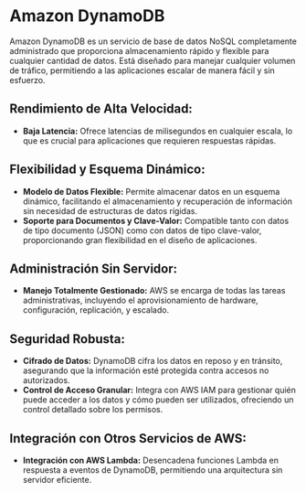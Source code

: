# Amazon DynamoDB
Amazon DynamoDB es un servicio de base de datos NoSQL completamente administrado que proporciona almacenamiento rápido y flexible para cualquier cantidad de datos. Está diseñado para manejar cualquier volumen de tráfico, permitiendo a las aplicaciones escalar de manera fácil y sin esfuerzo.


## Rendimiento de Alta Velocidad:

* **Baja Latencia:** Ofrece latencias de milisegundos en cualquier escala, lo que es crucial para aplicaciones que requieren respuestas rápidas.

## Flexibilidad y Esquema Dinámico:

* **Modelo de Datos Flexible:** Permite almacenar datos en un esquema dinámico, facilitando el almacenamiento y recuperación de información sin necesidad de estructuras de datos rígidas.
* **Soporte para Documentos y Clave-Valor:** Compatible tanto con datos de tipo documento (JSON) como con datos de tipo clave-valor, proporcionando gran flexibilidad en el diseño de aplicaciones.

## Administración Sin Servidor:

* **Manejo Totalmente Gestionado:** AWS se encarga de todas las tareas administrativas, incluyendo el aprovisionamiento de hardware, configuración, replicación, y escalado.
## Seguridad Robusta:

* **Cifrado de Datos:** DynamoDB cifra los datos en reposo y en tránsito, asegurando que la información esté protegida contra accesos no autorizados.
* **Control de Acceso Granular:** Integra con AWS IAM para gestionar quién puede acceder a los datos y cómo pueden ser utilizados, ofreciendo un control detallado sobre los permisos.

## Integración con Otros Servicios de AWS:
* **Integración con AWS Lambda:** Desencadena funciones Lambda en respuesta a eventos de DynamoDB, permitiendo una arquitectura sin servidor eficiente.
